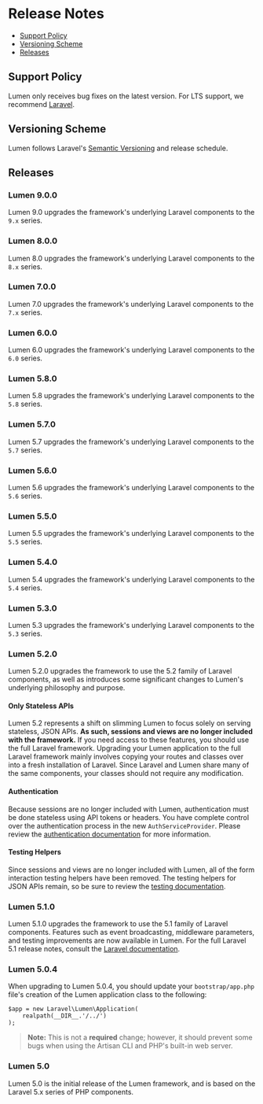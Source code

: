 # Release Notes

- [Support Policy](#support-policy)
- [Versioning Scheme](#versioning-scheme)
- [Releases](#releases)

<a name="support-policy"></a>
## Support Policy

Lumen only receives bug fixes on the latest version. For LTS support, we recommend [Laravel](https://laravel.com).

<a name="versioning-scheme"></a>
## Versioning Scheme

Lumen follows Laravel's [Semantic Versioning](https://semver.org) and release schedule.

<a name="releases"></a>
## Releases

<a name="9.0.0"></a>
### Lumen 9.0.0

Lumen 9.0 upgrades the framework's underlying Laravel components to the `9.x` series.

<a name="8.0.0"></a>
### Lumen 8.0.0

Lumen 8.0 upgrades the framework's underlying Laravel components to the `8.x` series.

<a name="7.0.0"></a>
### Lumen 7.0.0

Lumen 7.0 upgrades the framework's underlying Laravel components to the `7.x` series.

<a name="6.0.0"></a>
### Lumen 6.0.0

Lumen 6.0 upgrades the framework's underlying Laravel components to the `6.0` series.

<a name="5.8.0"></a>
### Lumen 5.8.0

Lumen 5.8 upgrades the framework's underlying Laravel components to the `5.8` series.

<a name="5.7.0"></a>
### Lumen 5.7.0

Lumen 5.7 upgrades the framework's underlying Laravel components to the `5.7` series.

<a name="5.6.0"></a>
### Lumen 5.6.0

Lumen 5.6 upgrades the framework's underlying Laravel components to the `5.6` series.

<a name="5.5.0"></a>
### Lumen 5.5.0

Lumen 5.5 upgrades the framework's underlying Laravel components to the `5.5` series.

<a name="5.4.0"></a>
### Lumen 5.4.0

Lumen 5.4 upgrades the framework's underlying Laravel components to the `5.4` series.

<a name="5.3.0"></a>
### Lumen 5.3.0

Lumen 5.3 upgrades the framework's underlying Laravel components to the `5.3` series.

<a name="5.2.0"></a>
### Lumen 5.2.0

Lumen 5.2.0 upgrades the framework to use the 5.2 family of Laravel components, as well as introduces some significant changes to Lumen's underlying philosophy and purpose.

#### Only Stateless APIs

Lumen 5.2 represents a shift on slimming Lumen to focus solely on serving stateless, JSON APIs. **As such, sessions and views are no longer included with the framework.** If you need access to these features, you should use the full Laravel framework. Upgrading your Lumen application to the full Laravel framework mainly involves copying your routes and classes over into a fresh installation of Laravel. Since Laravel and Lumen share many of the same components, your classes should not require any modification.

#### Authentication

Because sessions are no longer included with Lumen, authentication must be done stateless using API tokens or headers. You have complete control over the authentication process in the new `AuthServiceProvider`. Please review the [authentication documentation](/docs/{{version}}/authentication) for more information.

#### Testing Helpers

Since sessions and views are no longer included with Lumen, all of the form interaction testing helpers have been removed. The testing helpers for JSON APIs remain, so be sure to review the [testing documentation](/docs/{{version}}/testing).

<a name="5.1.0"></a>
### Lumen 5.1.0

Lumen 5.1.0 upgrades the framework to use the 5.1 family of Laravel components. Features such as event broadcasting, middleware parameters, and testing improvements are now available in Lumen. For the full Laravel 5.1 release notes, consult the [Laravel documentation](http://laravel.com/docs/releases).

<a name="5.0.4"></a>
### Lumen 5.0.4

When upgrading to Lumen 5.0.4, you should update your `bootstrap/app.php` file's creation of the Lumen application class to the following:

	$app = new Laravel\Lumen\Application(
		realpath(__DIR__.'/../')
	);

> **Note:** This is not a **required** change; however, it should prevent some bugs when using the Artisan CLI and PHP's built-in web server.

<a name="5.0"></a>
### Lumen 5.0

Lumen 5.0 is the initial release of the Lumen framework, and is based on the Laravel 5.x series of PHP components.
